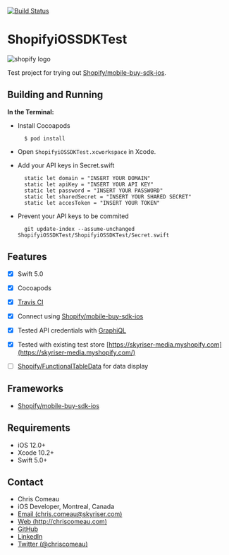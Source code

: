 [![Build Status](https://travis-ci.org/chriscomeau/ShopifyiOSSDKTest.svg?branch=master)](https://travis-ci.org/chriscomeau/ShopifyiOSSDKTest)

# ShopifyiOSSDKTest

![shopify logo](https://github.com/chriscomeau/ShopifyiOSCollections/blob/master/images/shopify-logo.png)

Test project for trying out [Shopify/mobile-buy-sdk-ios](https://github.com/Shopify/mobile-buy-sdk-ios).


## Building and Running


**In the Terminal:**


* Install Cocoapods

        $ pod install

* Open `ShopifyiOSSDKTest.xcworkspace` in Xcode.
      
* Add your API keys in Secret.swift

        static let domain = "INSERT YOUR DOMAIN"
        static let apiKey = "INSERT YOUR API KEY"
        static let password = "INSERT YOUR PASSWORD"
        static let sharedSecret = "INSERT YOUR SHARED SECRET"
        static let accesToken = "INSERT YOUR TOKEN"


* Prevent your API keys to be commited

        git update-index --assume-unchanged ShopifyiOSSDKTest/ShopifyiOSSDKTest/Secret.swift



## Features

- [x] Swift 5.0
- [x] Cocoapods
- [x] [Travis CI](https://travis-ci.org)
- [x] Connect using [Shopify/mobile-buy-sdk-ios](https://github.com/Shopify/mobile-buy-sdk-ios) 
- [x] Tested API credentials with [GraphiQL](https://github.com/graphql/graphiql)
- [x] Tested with existing test store [https://skyriser-media.myshopify.com](https://skyriser-media.myshopify.com/)
- [ ] [Shopify/FunctionalTableData](https://github.com/Shopify/FunctionalTableData) for data display


## Frameworks

- [Shopify/mobile-buy-sdk-ios](https://github.com/Shopify/mobile-buy-sdk-ios)

 
## Requirements

- iOS 12.0+ 
- Xcode 10.2+
- Swift 5.0+




## Contact

* Chris Comeau
* iOS Developer, Montreal, Canada
* [Email (chris.comeau@skyriser.com)](mailto:chris.comeau@skyriser.com)
* [Web (http://chriscomeau.com)](http://chriscomeau.com)
* [GitHub](https://github.com/chriscomeau)
* [LinkedIn](https://www.linkedin.com/in/christiancomeau)
* [Twitter (@chriscomeau)](http://twitter.com/chriscomeau)

